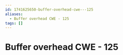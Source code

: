 ```yaml
---
id: 1741625650-buffer-overhead-cwe---125
aliases:
  - Buffer overhead CWE - 125
tags: []
---
```


# Buffer overhead CWE - 125
